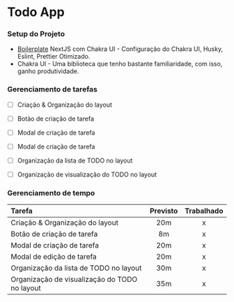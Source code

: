 # Todo App
### Setup do Projeto
- [Boilerplate](https://github.com/Lukazovic/nextjs-with-chakra-ui-boilerplate) NextJS com Chakra UI - Configuração do Chakra UI, Husky, Eslint, Prettier Otimizado.
- Chakra UI - Uma biblioteca que tenho bastante familiaridade, com isso, ganho produtividade.

### Gerenciamento de tarefas
- [  ] Criação & Organização do layout
- [  ] Botão de criação de tarefa
- [  ] Modal de criação de tarefa
- [  ] Modal de criação de tarefa
- [  ] Organização da lista de TODO no layout
- [  ] Organização de visualização do TODO no layout



### Gerenciamento de tempo
|Tarefa|Previsto|Trabalhado|
|:--|:--:|:--:|
|Criação & Organização do layout | 20m | x |
|Botão de criação de tarefa| 8m | x |
|Modal de criação de tarefa| 20m | x |
|Modal de edição de tarefa| 20m | x |
|Organização da lista de TODO no layout| 30m | x |
|Organização de visualização do TODO no layout| 35m | x |
